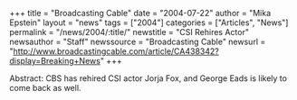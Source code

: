 +++
title = "Broadcasting Cable"
date = "2004-07-22"
author = "Mika Epstein"
layout = "news"
tags = ["2004"]
categories = ["Articles", "News"]
permalink = "/news/2004/:title/"
newstitle = "CSI Rehires Actor"
newsauthor = "Staff"
newssource = "Broadcasting Cable"
newsurl = "http://www.broadcastingcable.com/article/CA438342?display=Breaking+News"
+++

Abstract: CBS has rehired CSI actor Jorja Fox, and George Eads is likely to come back as well.

